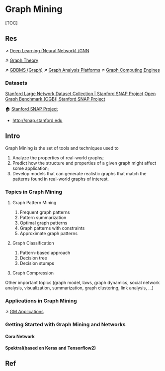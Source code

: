 # Graph Mining

[TOC]



## Res
↗ [Deep Learning (Neural Network) /GNN](../../../../🧠%20Computing%20Methodologies/👽%20Artificial%20Intelligence/🗝️%20AI%20Basics%20&%20Machine%20Learning/📌%20Deep%20Learning%20(Neural%20Network)/🗿%20Neural%20Network%20Models/🕸️%20GNN%20(Graph%20Neural%20Network)/GNN%20(Graph%20Neural%20Network).md)

↗ [Graph Theory](../../../../🧮%20Mathematics/Graph%20Theory/Graph%20Theory.md)

↗ [GDBMS (Graph)](../../../../🔑%20CS%20Core/🍕%20Computer%20Storage%20&%20Database%20Systems/Database%20Systems/DBMS%20(DataBase%20Management%20System)%20Implementations/GDBMS%20(Graph)/GDBMS%20(Graph).md)
↗ [Graph Analysis Platforms](Graph%20Analysis/🚣🏻‍♂️%20Graph%20Analysis%20Platforms/Graph%20Analysis%20Platforms.md)
↗ [Graph Computing Engines](Graph%20Analysis/🔥%20Graph%20Computing%20Engines/Graph%20Computing%20Engines.md)


### Datasets
[Stanford Large Network Dataset Collection | Stanford SNAP Project](http://snap.stanford.edu/data/)
[Open Graph Benchmark (OGB)| Stanford SNAP Project](https://github.com/snap-stanford/ogb)

🏠 [Stanford SNAP Project](https://github.com/snap-stanford/snap)
- <a>http://snap.stanford.edu</a>



## Intro
Graph Mining is the set of tools and techniques used to
1. Analyze the properties of real-world graphs;
2. Predict how the structure and properties of a given graph might affect some application;
3. Develop models that can generate realistic graphs that match the patterns found in real-world graphs of interest.


### Topics in Graph Mining
1. Graph Pattern Mining
	1. Frequent graph patterns  
	2. Pattern summarization  
	3. Optimal graph patterns  
	4. Graph patterns with constraints
	5. Approximate graph patterns 

2. Graph Classification
	1. Pattern-based approach
	2. Decision tree  
	3. Decision stumps 

3. Graph Compression

Other important topics (graph model, laws, graph dynamics, social network analysis, visualization, summarization, graph clustering, link analysis, ...)


### Applications in Graph Mining
↗ [GM Applications](👾%20GM%20Applications/GM%20Applications.md)


### Getting Started with Graph Mining and Networks
#### Cora Network


#### Spektral(based on Keras and Tensorflow2)




## Ref
[Understanding Graph Mining]: https://towardsdatascience.com/understanding-graph-mining-e713183a64f3
[图挖掘基本概念]: https://blog.csdn.net/qq_41653753/article/details/79112436

[👍 图分析算法的应用]: https://coladrill.github.io/2021/02/17/图分析算法的应用/

[👍 图算法在网络黑产挖掘中的思考]: https://www.secrss.com/articles/28762

